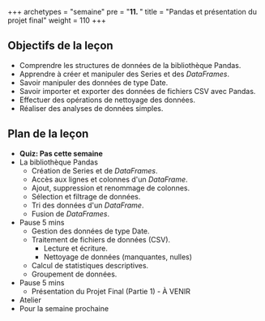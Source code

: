 +++
archetypes = "semaine"
pre = "<b>11. </b>"
title = "Pandas et présentation du projet final"
weight = 110
+++

## Objectifs de la leçon

- Comprendre les structures de données de la bibliothèque Pandas.
- Apprendre à créer et manipuler des Series et des *DataFrames*.
- Savoir manipuler des données de type Date.
- Savoir importer et exporter des données de fichiers CSV avec Pandas.
- Effectuer des opérations de nettoyage des données.
- Réaliser des analyses de données simples.


## Plan de la leçon

- **Quiz:  Pas cette semaine**
- La bibliothèque Pandas
	- Création de Series et de *DataFrames*.
	- Accès aux lignes et colonnes d'un *DataFrame*.
	- Ajout, suppression et renommage de colonnes.
	- Sélection et filtrage de données.
	- Tri des données d'un *DataFrame*.
	- Fusion de *DataFrames*.
- Pause 5 mins
	- Gestion des données de type Date.
	- Traitement de fichiers de données (CSV).
		- Lecture et écriture.
		- Nettoyage de données (manquantes, nulles)
	- Calcul de statistiques descriptives.
	- Groupement de données.
- Pause 5 mins
	- Présentation du Projet Final (Partie 1) - À VENIR
- Atelier
- Pour la semaine prochaine


